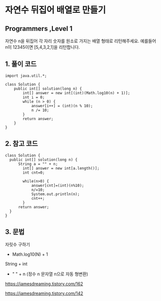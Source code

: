 # 자연수 뒤집어 배열로 만들기

## Programmers ,Level 1

자연수 n을 뒤집어 각 자리 숫자를 원소로 가지는 배열 형태로 리턴해주세요. 예를들어 n이 12345이면 [5,4,3,2,1]을 리턴합니다.

## 1. 풀이 코드

```
import java.util.*;

class Solution {
    public int[] solution(long n) {
        int[] answer = new int[(int)(Math.log10(n) + 1)];
        int i = 0;
        while (n > 0) {
            answer[i++] = (int)(n % 10);
            n /= 10;
        }
        return answer;
    }
}
```

## 2. 참고 코드

```
class Solution {
  public int[] solution(long n) {
      String a = "" + n;
        int[] answer = new int[a.length()];
        int cnt=0;

        while(n>0) {
            answer[cnt]=(int)(n%10);
            n/=10;
            System.out.println(n);
            cnt++;
        }
      return answer;
  }
}
```

## 3. 문법

자릿수 구하기

- Math.log10(N) + 1

String + int

- " " + n (정수 n 문자열 n으로 자동 형변환)

https://jamesdreaming.tistory.com/162

https://jamesdreaming.tistory.com/142